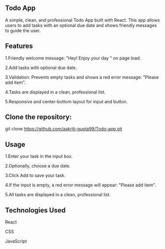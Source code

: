 ## Todo App

A simple, clean, and professional Todo App built with React.
This app allows users to add tasks with an optional due date and shows friendly messages to guide the user.

## Features

1.Friendly welcome message: "Hey! Enjoy your day " on page load.

2.Add tasks with optional due date.

3.Validation: Prevents empty tasks and shows a red error message: "Please add item".

4.Tasks are displayed in a clean, professional list.

5.Responsive and center-bottom layout for input and button.

## Clone the repository:

git clone https://github.com/aakriti-gupta99/Todo-app.git

## Usage

1.Enter your task in the input box.

2.Optionally, choose a due date.

3.Click Add to save your task.

4.If the input is empty, a red error message will appear: "Please add item".

5.All tasks are displayed in a clean, professional list.

## Technologies Used

React

CSS

JavaScript
